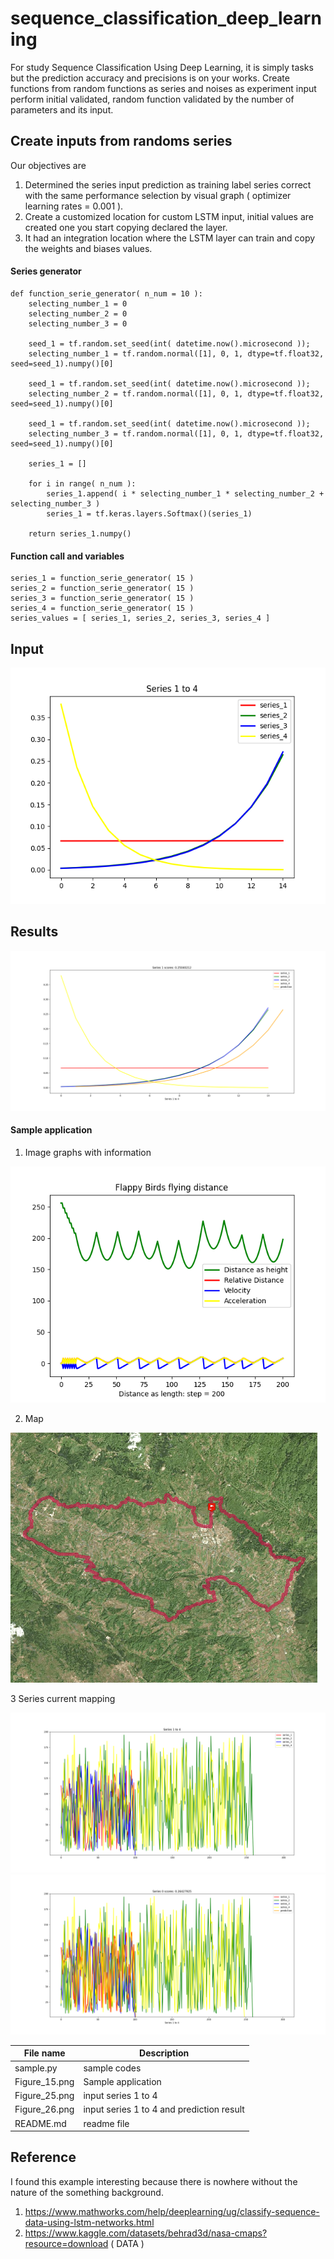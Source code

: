 # sequence_classification_deep_learning
For study Sequence Classification Using Deep Learning, it is simply tasks but the prediction accuracy and precisions is on your works. Create functions from random functions as series and noises as experiment input perform initial validated, random function validated by the number of parameters and its input.

## Create inputs from randoms series ##

Our objectives are
1. Determined the series input prediction as training label series correct with the same performance selection by visual graph ( optimizer learning rates = 0.001 ).
2. Create a customized location for custom LSTM input, initial values are created one you start copying declared the layer.
3. It had an integration location where the LSTM layer can train and copy the weights and biases values.

#### Series generator ####

```
def function_serie_generator( n_num = 10 ):
    selecting_number_1 = 0
    selecting_number_2 = 0
    selecting_number_3 = 0
	
    seed_1 = tf.random.set_seed(int( datetime.now().microsecond ));
    selecting_number_1 = tf.random.normal([1], 0, 1, dtype=tf.float32, seed=seed_1).numpy()[0]
	
    seed_1 = tf.random.set_seed(int( datetime.now().microsecond ));
    selecting_number_2 = tf.random.normal([1], 0, 1, dtype=tf.float32, seed=seed_1).numpy()[0]
	
    seed_1 = tf.random.set_seed(int( datetime.now().microsecond ));
    selecting_number_3 = tf.random.normal([1], 0, 1, dtype=tf.float32, seed=seed_1).numpy()[0]
	
    series_1 = []
    
    for i in range( n_num ):
        series_1.append( i * selecting_number_1 * selecting_number_2 + selecting_number_3 )
        series_1 = tf.keras.layers.Softmax()(series_1)
	
	return series_1.numpy()
```

#### Function call and variables ####

```
series_1 = function_serie_generator( 15 )
series_2 = function_serie_generator( 15 )
series_3 = function_serie_generator( 15 )
series_4 = function_serie_generator( 15 )
series_values = [ series_1, series_2, series_3, series_4 ]
```

## Input ##

![Input](https://github.com/jkaewprateep/sequence_classification_deep_learning/blob/main/Figure_25.png "Input")

## Results ##

![Results](https://github.com/jkaewprateep/sequence_classification_deep_learning/blob/main/Figure_26.png "Results")

#### Sample application ####

1. Image graphs with information

![Sample application](https://github.com/jkaewprateep/sequence_classification_deep_learning/blob/main/Figure_15.png "Sample application")

2. Map

![Map](https://github.com/jkaewprateep/sequence_classification_deep_learning/blob/main/MapTrace110203.jpeg "Map")

3 Series current mapping

![Series current mapping](https://github.com/jkaewprateep/sequence_classification_deep_learning/blob/main/Figure_1.png "Series current mapping")  ![Series current mapping](https://github.com/jkaewprateep/sequence_classification_deep_learning/blob/main/Figure_2.png "Series current mapping") 

| File name | Description |
--- | --- |
| sample.py | sample codes |
| Figure_15.png | Sample application |
| Figure_25.png | input series 1 to 4 |
| Figure_26.png | input series 1 to 4 and prediction result |
| README.md | readme file |

## Reference ##

I found this example interesting because there is nowhere without the nature of the something background.

1. https://www.mathworks.com/help/deeplearning/ug/classify-sequence-data-using-lstm-networks.html
2. https://www.kaggle.com/datasets/behrad3d/nasa-cmaps?resource=download ( DATA )
